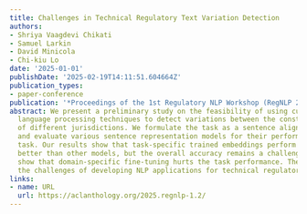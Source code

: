```yaml
---
title: Challenges in Technical Regulatory Text Variation Detection
authors:
- Shriya Vaagdevi Chikati
- Samuel Larkin
- David Minicola
- Chi-kiu Lo
date: '2025-01-01'
publishDate: '2025-02-19T14:11:51.604664Z'
publication_types:
- paper-conference
publication: '*Proceedings of the 1st Regulatory NLP Workshop (RegNLP 2025)*'
abstract: We present a preliminary study on the feasibility of using current natural
  language processing techniques to detect variations between the construction codes
  of different jurisdictions. We formulate the task as a sentence alignment problem
  and evaluate various sentence representation models for their performance in this
  task. Our results show that task-specific trained embeddings perform marginally
  better than other models, but the overall accuracy remains a challenge. We also
  show that domain-specific fine-tuning hurts the task performance. The results highlight
  the challenges of developing NLP applications for technical regulatory texts.
links:
- name: URL
  url: https://aclanthology.org/2025.regnlp-1.2/
---
```

